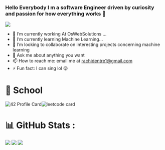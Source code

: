 ### Hello Everybody I m a software Engineer driven by curiosity and passion for how everything works 👋
<p align="left">
  <a href="https://skillicons.dev">
    <img src="https://skillicons.dev/icons?i=git,next,react,vue,flutter,angular,javascript,ts,figma,python,flask,django,ansible,azure,docker,c,cpp,nginx,linux,mysql,mongodb,postgres,nodejs,flutter" />
  </a>
</p>

- 🔭 I’m currently working At OsWebSolutions ...
- 🌱 I’m currently learning Machine Learning...
- 👯 I’m looking to collaborate on interesting projects concerning machine learning
- 💬 Ask me about anything you want
- 📫 How to reach me: email me at rachidentre1@gmail.com 
- ⚡ Fun fact: I can sing lol 😝

# 🏫 School

![42 Profile Card](https://badge.mediaplus.ma/greenbinary/rezzahra)![leetcode card](https://stats-cards-4b1n8mmbp-hxx2.vercel.app/api/leetcode/?username=rachid2pc1)


 # 📊 GitHub Stats :
![](https://github-readme-stats.vercel.app/api?username=reroreo1&theme=dark&hide_border=true&include_all_commits=true&count_private=true)
![](https://github-readme-streak-stats.herokuapp.com/?user=reroreo1&theme=dark&hide_border=true)
![](https://komarev.com/ghpvc/?username=reroreo1&label=Visitors+Count&color=brightgreen)

<!--
*reroreo1/reroreo1* is a ✨ special ✨ repository because its README.md (this file) appears on your GitHub profile.
